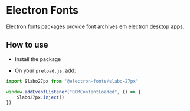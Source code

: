 # Electron Fonts

Electron fonts packages provide font archives em electron desktop apps.

## How to use

* Install the package

* On your `preload.js`, add:

```ts
import Slabo27px from "@electron-fonts/slabo-27px"

window.addEventListener("DOMContentLoaded", () => {
    Slabo27px.inject()
})
```
